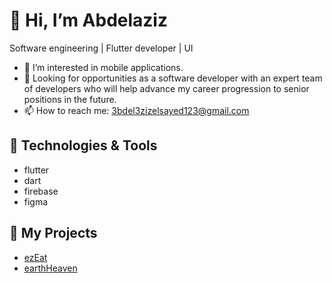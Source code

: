 # 👋 Hi, I’m Abdelaziz
Software engineering | Flutter developer | UI

- 👀 I’m interested in mobile applications.
- 💞️ Looking for opportunities as a software developer with an expert team of developers who will help
      advance my career progression to senior positions in the future.
- 📫 How to reach me: 3bdel3zizelsayed123@gmail.com

## 🔧 Technologies & Tools
- flutter
- dart
- firebase
- figma

## 📂 My Projects
- [ezEat](https://github.com/Abdelaziz66/EzEat)
- [earthHeaven](https://github.com/Abdelaziz66/EarthHaven)

